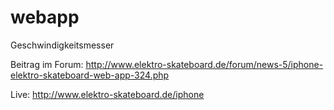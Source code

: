 # webapp
Geschwindigkeitsmesser

Beitrag im Forum:
http://www.elektro-skateboard.de/forum/news-5/iphone-elektro-skateboard-web-app-324.php

Live: http://www.elektro-skateboard.de/iphone

